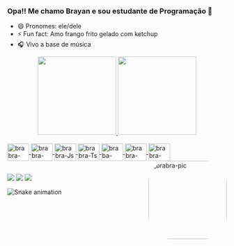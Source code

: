 ### Opa!! Me chamo Brayan e sou estudante de Programação 👋

- 😄 Pronomes: ele/dele
- ⚡ Fun fact: Amo frango frito gelado com ketchup
- 🎧 Vivo a base de música

<div align="center">
  <a href="https://github.com/brabrahen">
  <img height="180em" src="https://github-readme-stats.vercel.app/api?username=brabrahen&show_icons=true&theme=gruvbox&include_all_commits=true&count_private=true"/>
  <img height="180em" src="https://github-readme-stats.vercel.app/api/top-langs/?username=brabrahen&layout=compact&langs_count=7&theme=gruvbox"/>
</div>
<div style="display: inline_block"><br>
   <img align="center" alt="brabra-HTML" height="40" width="50" src="https://cdn.jsdelivr.net/gh/devicons/devicon/icons/html5/html5-original.svg">
  <img align="center" alt="brabra-CSS" height="40" width="50" src="https://cdn.jsdelivr.net/gh/devicons/devicon/icons/css3/css3-original.svg">
  <img align="center" alt="brabra-Js" height="40" width="50" src="https://cdn.jsdelivr.net/gh/devicons/devicon/icons/javascript/javascript-original.svg">
  <img align="center" alt="brabra-Ts" height="40" width="50" src="https://cdn.jsdelivr.net/gh/devicons/devicon/icons/typescript/typescript-original.svg">
  <img align="center" alt="braba-Express" height="40" width="50" src="https://cdn.jsdelivr.net/gh/devicons/devicon/icons/express/express-original.svg">
  <img align="center" alt="brabra-Nest" height="40" width="50" src="https://cdn.jsdelivr.net/gh/devicons/devicon/icons/nestjs/nestjs-plain.svg">
  <img align="center" alt="brabra-adonis" height="40" width="50" src="https://cdn.jsdelivr.net/gh/devicons/devicon/icons/adonisjs/adonisjs-original.svg">
  <img align="right" alt="brabra-pic" height="180" style="border-radius:50px;" src="https://media4.giphy.com/media/hQuNhHxSWYhxp9KmyS/giphy.gif?cid=ecf05e47ru3xi8mjlsld28vmxifr5m6ni4w7eb4i0mlnuqvi&rid=giphy.gif&ct=g">
</div>
  
  ##
 
<div> 
  <a href="https://instagram.com/chocottone_" target="_blank"><img src="https://img.shields.io/badge/-Instagram-%23E4405F?style=for-the-badge&logo=instagram&logoColor=white" target="_blank"></a>
  <a href = "mailto:cbrayanhgdev@gmail.com"><img src="https://img.shields.io/badge/-Gmail-%23333?style=for-the-badge&logo=gmail&logoColor=white" target="_blank"></a>
  <a href="https://www.linkedin.com/in/brayan-henrique-586029180/" target="_blank"><img src="https://img.shields.io/badge/-LinkedIn-%230077B5?style=for-the-badge&logo=linkedin&logoColor=white" target="_blank"></a> 
 
 ![Snake animation](https://github.com/brabrahen/brabrahen/blob/output/github-contribution-grid-snake.svg) 
 
</div>
